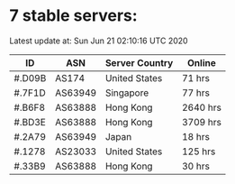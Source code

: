 # 7 stable servers:

Latest update at: Sun Jun 21 02:10:16 UTC 2020

| ID | ASN | Server Country | Online |
| -- | --- | -------------- | ------ |
| #.D09B | AS174 | United States | 71 hrs |
| #.7F1D | AS63949 | Singapore | 77 hrs |
| #.B6F8 | AS63888 | Hong Kong | 2640 hrs |
| #.BD3E | AS63888 | Hong Kong | 3709 hrs |
| #.2A79 | AS63949 | Japan | 18 hrs |
| #.1278 | AS23033 | United States | 125 hrs |
| #.33B9 | AS63888 | Hong Kong | 30 hrs |

